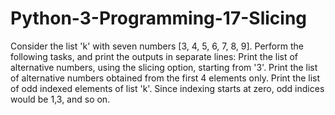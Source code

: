 # Python-3-Programming-17-Slicing
Consider the list 'k' with seven numbers [3, 4, 5, 6, 7, 8, 9]. Perform the following tasks, and print the outputs in separate lines:  Print the list of alternative numbers, using the slicing option, starting from '3'. Print the list of alternative numbers obtained from the first 4 elements only. Print the list of odd indexed elements of list 'k'. Since indexing starts at zero, odd indices would be 1,3, and so on.
